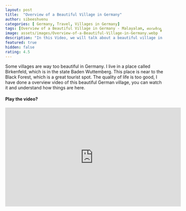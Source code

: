 ```yaml
---
layout: post
title:  "Overview of a Beautiful Village in Germany"
author: sibeeshvenu
categories: [ Germany, Travel, Villages in Germany]
tags: [Overview of a Beautiful Village in Germany - Malayalam, ഓവർവ്യൂ ഓഫ് എ വില്ലേജ്  ഇൻ ജർമ്മനി, ജർമൻ വില്ലേജ് ഓവർവ്യൂ, Sibeesh Passion, Njan Oru Malayali, ഞാൻ ഒരു മലയാളി, Germaniyile Nalukal, Germany, Malayali in Germany, Indians in Germany, Keralite in Germany, Malayalees in Germany, Beautiful Village, All about Germany]
image: assets/images/Overview-of-a-Beautiful-Village-in-Germany.webp
description: "In this Video, we will talk about a beautiful village in Germany."
featured: true
hidden: false
rating: 4.5
---
```


Some villages are way too beautiful in Germany. I live in a place called Birkenfeld, which is in the state Baden Wuttemberg. This place is near to the Black Forest, which is a great tourist spot. The quality of life is too good, I have done a overview video of this beautiful German village, you can watch it and understand how things are here.

#### Play the video?

<iframe width="560" height="315" src="https://www.youtube.com/embed/Ff1ZdSEZF-4" frameborder="0" allow="accelerometer; autoplay; encrypted-media; gyroscope; picture-in-picture" allowfullscreen></iframe>
